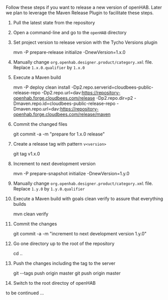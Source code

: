 Follow these steps if you want to release a new version of openHAB. Later we plan to leverage the Maven Release Plugin to facilitate these steps.

1. Pull the latest state from the repository
2. Open a command-line and go to the `openHAB` directory
3. Set project version to release version with the Tycho Versions plugin

    mvn -P prepare-release initialize -DnewVersion=1.x.0
4. Manually change `org.openhab.designer.product/category.xml` file. Replace `1.x.0.qualifier` by `1.x.0`
5. Execute a Maven build

    mvn -P deploy clean install -Dp2.repo.serverid=cloudbees-public-release-repo -Dp2.repo.url=dav:https://repository-openhab.forge.cloudbees.com/release -Dp2.repo.dir=p2 -Dmaven.repo.id=cloudbees-public-release-repo -Dmaven.repo.url=dav:https://repository-openhab.forge.cloudbees.com/release/maven
6. Commit the changed files

    git commit -a -m "prepare for 1.x.0 release"
7. Create a release tag with pattern `v<version>`

    git tag v1.x.0
8. Increment to next development version

    mvn -P prepare-snapshot initialize -DnewVersion=1.y.0
9. Manually change `org.openhab.designer.product/category.xml` file. Replace `1.y.0` by `1.y.0.qualifier`
10. Execute a Maven build with goals clean verify to assure that everything builds

    mvn clean verify
11. Commit the changes

    git commit -a -m "increment to next development version 1.y.0"
12. Go one directory up to the root of the repository

    cd ..
13. Push the changes including the tag to the server

    git --tags push origin master
    git push origin master
14. Switch to the root directoy of openHAB

to be continued …